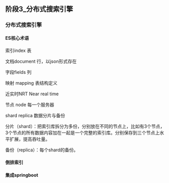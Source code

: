 ## 阶段3_分布式搜索引擎

### 分布式搜索引擎

#### ES核心术语

索引index 表

文档document 行，以json形式存在

字段fields 列

映射 mapping 表结构定义

近实时NRT  Near real time

节点 node  每一个服务器

shard replica  数据分片与备份

分片（shard）：把索引库拆分为多份，分别放在不同的节点上，比如有3个节点，3个节点的所有数据内容加在一起是一个完整的索引库。分别保存到三个节点上水平扩展，提高吞吐量。

备份（replica）：每个shard的备份。

#### 倒排索引





#### 集成springboot


